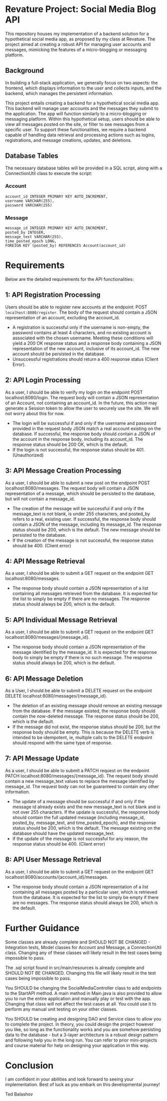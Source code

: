 # Revature Project: Social Media Blog API

This repository houses my implementation of a backend solution for a hypothetical social media app, as proposed by my class at Revature. The project aimed at creating a robust API for managing user accounts and messages, mimicking the features of a micro-blogging or messaging platform.

## Background 

In building a full-stack application, we generally focus on two aspects: the frontend, which displays information to the user and collects inputs, and the backend, which manages the persistent information.

This project entails creating a backend for a hypothetical social media app. This backend will manage user accounts and the messages they submit to the application. The app will function similarly to a micro-blogging or messaging platform. Within this hypothetical setup, users should be able to view all messages posted on the site, or filter to see messages from a specific user. To support these functionalities, we require a backend capable of handling data retrieval and processing actions such as logins, registrations, and message creations, updates, and deletions.

## Database Tables 

The necessary database tables will be provided in a SQL script, along with a ConnectionUtil class to execute the script:

### Account
```
account_id INTEGER PRIMARY KEY AUTO_INCREMENT,
username VARCHAR(255),
password VARCHAR(255)
```

### Message
```
message_id INTEGER PRIMARY KEY AUTO_INCREMENT,
posted_by INTEGER,
message_text VARCHAR(255),
time_posted_epoch LONG,
FOREIGN KEY (posted_by) REFERENCES Account(account_id)
```

# Requirements

Below are the detailed requirements for the API functionalities:

## 1: API Registration Processing

Users should be able to register new accounts at the endpoint: POST `localhost:8080/register`. The body of the request should contain a JSON representation of an account, excluding the account_id.

- A registration is successful only if the username is non-empty, the password contains at least 4 characters, and no existing account is associated with the chosen username. Meeting these conditions will yield a 200 OK response status and a response body containing a JSON representation of the new account, inclusive of its account_id. The new account should be persisted in the database.
- Unsuccessful registrations should return a 400 response status (Client Error).

## 2: API Login Processing

As a user, I should be able to verify my login on the endpoint POST localhost:8080/login. The request body will contain a JSON representation of an Account, not containing an account_id. In the future, this action may generate a Session token to allow the user to securely use the site. We will not worry about this for now.

- The login will be successful if and only if the username and password provided in the request body JSON match a real account existing on the database. If successful, the response body should contain a JSON of the account in the response body, including its account_id. The response status should be 200 OK, which is the default.
- If the login is not successful, the response status should be 401. (Unauthorized)


## 3: API Message Creation Processing

As a user, I should be able to submit a new post on the endpoint POST localhost:8080/messages. The request body will contain a JSON representation of a message, which should be persisted to the database, but will not contain a message_id.

- The creation of the message will be successful if and only if the message_text is not blank, is under 255 characters, and posted_by refers to a real, existing user. If successful, the response body should contain a JSON of the message, including its message_id. The response status should be 200, which is the default. The new message should be persisted to the database.
- If the creation of the message is not successful, the response status should be 400. (Client error)

## 4: API Message Retrieval

As a user, I should be able to submit a GET request on the endpoint GET localhost:8080/messages.

- The response body should contain a JSON representation of a list containing all messages retrieved from the database. It is expected for the list to simply be empty if there are no messages. The response status should always be 200, which is the default.

## 5: API Individual Message Retrieval

As a user, I should be able to submit a GET request on the endpoint GET localhost:8080/messages/{message_id}.

- The response body should contain a JSON representation of the message identified by the message_id. It is expected for the response body to simply be empty if there is no such message. The response status should always be 200, which is the default.

## 6: API Message Deletion

As a User, I should be able to submit a DELETE request on the endpoint DELETE localhost:8080/messages/{message_id}.

- The deletion of an existing message should remove an existing message from the database. If the message existed, the response body should contain the now-deleted message. The response status should be 200, which is the default.
- If the message did not exist, the response status should be 200, but the response body should be empty. This is because the DELETE verb is intended to be idempotent, ie, multiple calls to the DELETE endpoint should respond with the same type of response.

## 7: API Message Update

As a user, I should be able to submit a PATCH request on the endpoint PATCH localhost:8080/messages/{message_id}. The request body should contain a new message_text values to replace the message identified by message_id. The request body can not be guaranteed to contain any other information.

- The update of a message should be successful if and only if the message id already exists and the new message_text is not blank and is not over 255 characters. If the update is successful, the response body should contain the full updated message (including message_id, posted_by, message_text, and time_posted_epoch), and the response status should be 200, which is the default. The message existing on the database should have the updated message_text.
- If the update of the message is not successful for any reason, the response status should be 400. (Client error)

## 8: API User Message Retrieval

As a user, I should be able to submit a GET request on the endpoint GET localhost:8080/accounts/{account_id}/messages.

- The response body should contain a JSON representation of a list containing all messages posted by a particular user, which is retrieved from the database. It is expected for the list to simply be empty if there are no messages. The response status should always be 200, which is the default.

# Further Guidance

Some classes are already complete and SHOULD NOT BE CHANGED - Integration tests, Model classes for Account and Message, a ConnectionUtil class. Changing any of these classes will likely result in the test cases being impossible to pass.

The .sql script found in src/main/resources is already complete and SHOULD NOT BE CHANGED. Changing this file will likely result in the test cases being impossible to pass.

You SHOULD be changing the SocialMediaController class to add endpoints to the StartAPI method. A main method in Main.java is also provided to allow you to run the entire application and manually play or test with the app. Changing that class will not affect the test cases at all. You could use it to perform any manual unit testing on your other classes.

You SHOULD be creating and designing DAO and Service class to allow you to complete the project. In theory, you could design the project however you like, so long as the functionality works and you are somehow persisting data to the database - but a 3-layer architecture is a robust design pattern and following help you in the long run. You can refer to prior mini-projects and course material for help on designing your application in this way.

# Conclusion
I am confident in your abilities and look forward to seeing your implementation. Best of luck as you embark on this developmental journey!

Ted Balashov
